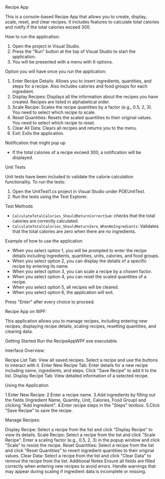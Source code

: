  Recipe App

This is a console-based Recipe App that allows you to create, display, scale, reset, and clear recipes. It includes features to calculate total calories and notify if the total calories exceed 300.

How to run the application:

1. Open the project in Visual Studio.
2. Press the "Run" button at the top of Visual Studio to start the application.
3. You will be presented with a menu with 6 options.

Option you will have once you run the application:

1. Enter Recipe Details: Allows you to insert ingredients, quantities, and steps for a recipe. Also includes calories and food groups for each ingredient.
2. Display Recipes: Displays all the information about the recipes you have created. Recipes are listed in alphabetical order.
3. Scale Recipe: Scales the recipe quantities by a factor (e.g., 0.5, 2, 3). You need to select which recipe to scale.
4. Reset Quantities: Resets the scaled quantities to their original values. You need to select which recipe to reset.
5. Clear All Data: Clears all recipes and returns you to the menu.
6. Exit: Exits the application.

Notification that might pop up

- If the total calories of a recipe exceed 300, a notification will be displayed.

 Unit Tests

Unit tests have been included to validate the calorie calculation functionality. To run the tests:
1. Open the UnitTest1.cs project in Visual Studio under POEUnitTest.
2. Run the tests using the Test Explorer.

 Test Methods

- `CalculateTotalCalories_ShouldReturnCorrectSum`: checks that the total calories are correctly calculated.
- `CalculateTotalCalories_ShouldReturnZero_WhenNoIngredients`: Validates that the total calories are zero when there are no ingredients.

 Example of how to use the application

- When you select option 1, you will be prompted to enter the recipe details including ingredients, quantities, units, calories, and food groups.
- When you select option 2, you can display the details of a specific recipe by entering its name.
- When you select option 3, you can scale a recipe by a chosen factor.
- When you select option 4, you can reset the scaled quantities of a recipe.
- When you select option 5, all recipes will be cleared.
- When you select option 6, the application will exit.

Press "Enter" after every choice to proceed.

Recipe App on WPF:

This application allows you to manage recipes, including entering new recipes, displaying recipe details, scaling recipes, resetting quantities, and clearing data.

Getting Started
Run the RecipeAppWPF.exe executable.

Interface Overview:

Recipe List Tab: View all saved recipes. Select a recipe and use the buttons to interact with it.
Enter New Recipe Tab: Enter details for a new recipe including name, ingredients, and steps. Click "Save Recipe" to add it to the list.
Display Recipe Tab: View detailed information of a selected recipe.

Using the Application

1.Enter New Recipe:
2.Enter a recipe name.
3.Add ingredients by filling out the fields (Ingredient Name, Quantity, Unit, Calories, Food Group) and clicking "Add Ingredient".
4.Enter recipe steps in the "Steps" textbox.
5.Click "Save Recipe" to save the recipe.

Manage Recipes:

Display Recipe: Select a recipe from the list and click "Display Recipe" to view its details.
Scale Recipe: Select a recipe from the list and click "Scale Recipe". Enter a scaling factor (e.g., 0.5, 2, 3) in the popup window and click "Scale" to resize the recipe.
Reset Quantities: Select a recipe from the list and click "Reset Quantities" to revert ingredient quantities to their original values.
Clear Data: Select a recipe from the list and click "Clear Data" to remove the recipe from the list.
Additional Notes
Ensure all fields are filled correctly when entering new recipes to avoid errors.
Handle warnings that may appear during scaling if ingredient data is incomplete or missing.